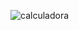 ![calculadora](https://github.com/ezekuiel100/Calculadora-porcentagem/assets/123255547/6d4d09a3-077a-4192-8d87-8897758f29b6)
